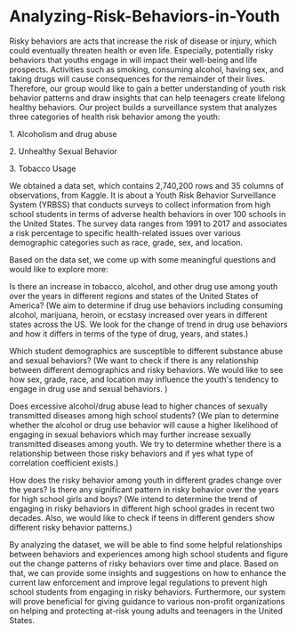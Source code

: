 # Analyzing-Risk-Behaviors-in-Youth
Risky behaviors are acts that increase the risk of disease or injury, which could eventually threaten health or even life. Especially, potentially risky behaviors that youths engage in will impact their well-being and life prospects. Activities such as smoking, consuming alcohol, having sex, and taking drugs will cause consequences for the remainder of their lives. Therefore, our group would like to gain a better understanding of youth risk behavior patterns and draw insights that can help teenagers create lifelong healthy behaviors. Our project builds a surveillance system that analyzes three categories of health risk behavior among the youth:

<p>1. Alcoholism and drug abuse</p>
<p>2. Unhealthy Sexual Behavior</p>
<p>3. Tobacco Usage</p>
   
We obtained a data set, which contains 2,740,200 rows and 35 columns of observations, from Kaggle. It is about a Youth Risk Behavior Surveillance System (YRBSS) that conducts surveys to collect information from high school students in terms of adverse health behaviors in over 100 schools in the United States. The survey data ranges from 1991 to 2017 and associates a risk percentage to specific health-related issues over various demographic categories such as race, grade, sex, and location.

Based on the data set, we come up with some meaningful questions and would like to explore more:

Is there an increase in tobacco, alcohol, and other drug use among youth over the years in different regions and states of the United States of America?
(We aim to determine if drug use behaviors including consuming alcohol, marijuana, heroin, or ecstasy increased over years in different states across the US. We look for the change of trend in drug use behaviors and how it differs in terms of the type of drug, years, and states.)

Which student demographics are susceptible to different substance abuse and sexual behaviors?
(We want to check if there is any relationship between different demographics and risky behaviors. We would like to see how sex, grade, race, and location may influence the youth's tendency to engage in drug use and sexual behaviors. )

Does excessive alcohol/drug abuse lead to higher chances of sexually transmitted diseases among high school students?
(We plan to determine whether the alcohol or drug use behavior will cause a higher likelihood of engaging in sexual behaviors which may further increase sexually transmitted diseases among youth. We try to determine whether there is a relationship between those risky behaviors and if yes what type of correlation coefficient exists.)

How does the risky behavior among youth in different grades change over the years? Is there any significant pattern in risky behavior over the years for high school girls and boys?
(We intend to determine the trend of engaging in risky behaviors in different high school grades in recent two decades. Also, we would like to check if teens in different genders show different risky behavior patterns.)

By analyzing the dataset, we will be able to find some helpful relationships between behaviors and experiences among high school students and figure out the change patterns of risky behaviors over time and place. Based on that, we can provide some insights and suggestions on how to enhance the current law enforcement and improve legal regulations to prevent high school students from engaging in risky behaviors. Furthermore, our system will prove beneficial for giving guidance to various non-profit organizations on helping and protecting at-risk young adults and teenagers in the United States.
